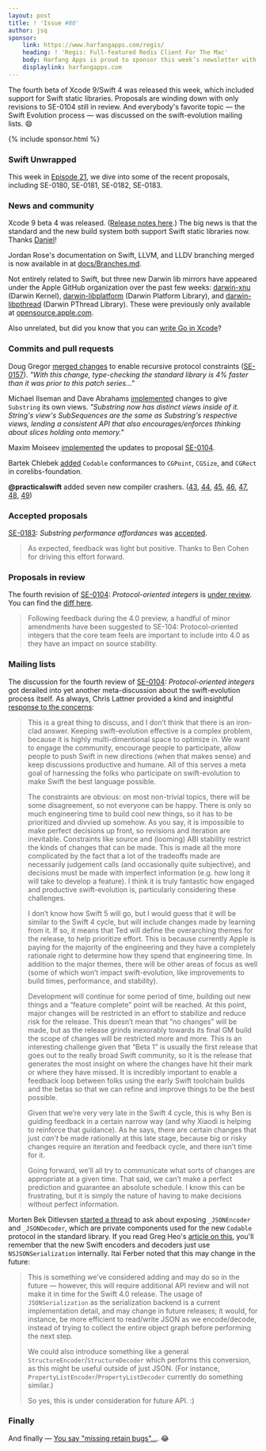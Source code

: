 ```yaml
---
layout: post
title: ! 'Issue #80'
author: jsq
sponsor:
    link: https://www.harfangapps.com/regis/
    heading: ! 'Regis: Full-featured Redis Client For The Mac'
    body: Harfang Apps is proud to sponsor this week’s newsletter with its newly-launched Mac App built with Swift! Regis is a powerful Redis GUI that is command-based and provides built-in commands, JSON and binary output, integrated help, saved connections and settings and much more. **Buy it now on the Mac App Store.**
    displaylink: harfangapps.com
---
```


The fourth beta of Xcode 9/Swift 4 was released this week, which included support for Swift static libraries. Proposals are winding down with only revisions to SE-0104 still in review. And everybody's favorite topic &mdash; the Swift Evolution process &mdash; was discussed on the swift-evolution mailing lists. 😄

<!--excerpt-->

{% include sponsor.html %}

### Swift Unwrapped

This week in [Episode 21](https://spec.fm/podcasts/swift-unwrapped/77840), we dive into some of the recent proposals, including SE-0180, SE-0181, SE-0182, SE-0183.

### News and community

Xcode 9 beta 4 was released. ([Release notes here](https://download.developer.apple.com/Developer_Tools/Xcode_9_beta_4/Xcode_9_beta_4_Release_Notes.pdf).) The big news is that the standard and the new build system both support Swift static libraries now. Thanks [Daniel](https://twitter.com/daniel_dunbar/status/889546788633321472)!

Jordan Rose's documentation on Swift, LLVM, and LLDV branching merged is now available in at [docs/Branches.md](https://github.com/apple/swift/blob/master/docs/Branches.md).

Not entirely related to Swift, but three new Darwin lib mirrors have appeared under the Apple GitHub organization over the past few weeks: [darwin-xnu](https://github.com/apple/darwin-xnu) (Darwin Kernel), [darwin-libplatform](https://github.com/apple/darwin-libplatform) (Darwin Platform Library), and [darwin-libpthread](https://github.com/apple/darwin-libpthread) (Darwin PThread Library). These were previously only available at [opensource.apple.com](https://opensource.apple.com).

Also unrelated, but did you know that you can [write Go in Xcode](https://twitter.com/jesse_squires/status/889697105572319232)?

### Commits and pull requests

Doug Gregor [merged changes](https://github.com/apple/swift/pull/11217) to enable recursive protocol constraints ([SE-0157](https://github.com/apple/swift-evolution/blob/master/proposals/0157-recursive-protocol-constraints.md)). *"With this change, type-checking the standard library is 4% faster than it was prior to this patch series..."*

Michael Ilseman and Dave Abrahams [implemented](https://github.com/apple/swift/pull/11212) changes to give `Substring` its own views. *"Substring now has distinct views inside of it. String's view's SubSequences are the same as Substring's respective views, lending a consistent API that also encourages/enforces thinking about slices holding onto memory."*

Maxim Moiseev [implemented](https://github.com/apple/swift/pull/11203) the updates to proposal [SE-0104](https://github.com/apple/swift-evolution/blob/master/proposals/0104-improved-integers.md).

Bartek Chlebek [added](https://github.com/apple/swift-corelibs-foundation/pull/1128) `Codable` conformances to `CGPoint`, `CGSize`, and `CGRect` in corelibs-foundation.

**@practicalswift** added seven new compiler crashers. ([43](https://github.com/apple/swift/pull/11122), [44](https://github.com/apple/swift/pull/11123), [45](https://github.com/apple/swift/pull/11124), [46](https://github.com/apple/swift/pull/11128), [47](https://github.com/apple/swift/pull/11130), [48](https://github.com/apple/swift/pull/11131), [49](https://github.com/apple/swift/pull/11132))

### Accepted proposals

[SE-0183](https://github.com/apple/swift-evolution/blob/master/proposals/0183-substring-affordances.md): *Substring performance affordances* was [accepted](https://lists.swift.org/pipermail/swift-evolution-announce/2017-July/000395.html).

> As expected, feedback was light but positive. Thanks to Ben Cohen for driving this effort forward.

### Proposals in review

The fourth revision of [SE-0104](https://github.com/apple/swift-evolution/blob/master/proposals/0104-improved-integers.md): *Protocol-oriented integers* is [under review](https://lists.swift.org/pipermail/swift-evolution-announce/2017-July/000394.html). You can find the [diff here](https://github.com/apple/swift-evolution/commit/f87bcb9b0f51dec13f6afc1c2f68e3a965edc4fe).

> Following feedback during the 4.0 preview, a handful of minor amendments have been suggested to SE-104: Protocol-oriented integers that the core team feels are important to include into 4.0 as they have an impact on source stability.

### Mailing lists

The discussion for the fourth review of [SE-0104](https://github.com/apple/swift-evolution/blob/master/proposals/0104-improved-integers.md): *Protocol-oriented integers* got derailed into yet another meta-discussion about the swift-evolution process itself. As always, Chris Lattner provided a kind and insightful [response to the concerns](https://lists.swift.org/pipermail/swift-evolution/Week-of-Mon-20170717/038180.html):

> This is a great thing to discuss, and I don’t think that there is an iron-clad answer.  Keeping swift-evolution effective is a complex problem, because it is highly multi-dimentional space to optimize in.  We want to engage the community, encourage people to participate, allow people to push Swift in new directions (when that makes sense) and keep discussions productive and humane.  All of this serves a meta goal of harnessing the folks who participate on swift-evolution to make Swift the best language possible.
>
> The constraints are obvious: on most non-trivial topics, there will be some disagreement, so not everyone can be happy.  There is only so much engineering time to build cool new things, so it has to be prioritized and divvied up somehow.  As you say, it is impossible to make perfect decisions up front, so revisions and iteration are inevitable.  Constraints like source and (looming) ABI stability restrict the kinds of changes that can be made.  This is made all the more complicated by the fact that a lot of the tradeoffs made are necessarily judgement calls (and occasionally quite subjective), and decisions must be made with imperfect information (e.g. how long it will take to develop a feature).  I think it is truly fantastic how engaged and productive swift-evolution is, particularly considering these challenges.
>
> I don’t know how Swift 5 will go, but I would guess that it will be similar to the Swift 4 cycle, but will include changes made by learning from it.  If so, it means that Ted will define the overarching themes for the release, to help prioritize effort.  This is because currently Apple is paying for the majority of the engineering and they have a completely rationale right to determine how they spend that engineering time.  In addition to the major themes, there will be other areas of focus as well (some of which won’t impact swift-evolution, like improvements to build times, performance, and stability).
>
> Development will continue for some period of time, building out new things and a “feature complete” point will be reached.  At this point, major changes will be restricted in an effort to stabilize and reduce risk for the release.  This doesn’t mean that “no changes” will be made, but as the release grinds inexorably towards its final GM build the scope of changes will be restricted more and more.  This is an interesting challenge given that “Beta 1” is usually the first release that goes out to the really broad Swift community, so it is the release that generates the most insight on where the changes have hit their mark or where they have missed.  It is incredibly important to enable a feedback loop between folks using the early Swift toolchain builds and the betas so that we can refine and improve things to be the best possible.
>
> Given that we’re very very late in the Swift 4 cycle, this is why Ben is guiding feedback in a certain narrow way (and why Xiaodi is helping to reinforce that guidance).  As he says, there are certain changes that just *can’t* be made rationally at this late stage, because big or risky changes require an iteration and feedback cycle, and there isn’t time for it.
>
> Going forward, we’ll all try to communicate what sorts of changes are appropriate at a given time.  That said, we can’t make a perfect prediction and guarantee an absolute schedule.  I know this can be frustrating, but it is simply the nature of having to make decisions without perfect information.

Morten Bek Ditlevsen [started a thread](https://lists.swift.org/pipermail/swift-evolution/Week-of-Mon-20170724/038230.html) to ask about exposing `_JSONEncoder` and `_JSONDecoder`, which are private components used for the new `Codable` protocol in the standard library. If you read Greg Heo's [article on this](https://twitter.com/olebegemann/status/890149002389450752), you'll remember that the new Swift encoders and decoders just use `NSJSONSerialization` internally. Itai Ferber noted that this may change in the future:

> This is something we’ve considered adding and may do so in the future &mdash; however, this will require additional API review and will not make it in time for the Swift 4.0 release. The usage of `JSONSerialization` as the serialization backend is a current implementation detail, and may change in future releases; it would, for instance, be more efficient to read/write JSON as we encode/decode, instead of trying to collect the entire object graph before performing the next step.
>
> We could also introduce something like a general `StructureEncoder`/`StructureDecoder` which performs this conversion, as this might be useful outside of just JSON. (For instance, `PropertyListEncoder`/`PropertyListDecoder` currently do something similar.)
>
> So yes, this is under consideration for future API. :)

### Finally

And finally &mdash; [You say "missing retain bugs"...](https://twitter.com/jckarter/status/889560703132024836). 😂
